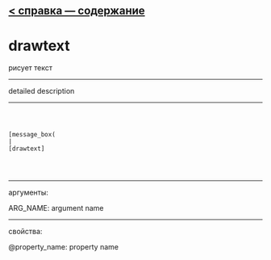 [< справка — содержание](ceammc_lib.html)
---

# drawtext


рисует текст

---

detailed description
<br>


---


```



[message_box(                                 
|
[drawtext]


            
```

---
аргументы:

ARG_NAME: argument name<br>

---
свойства:

@property_name: property name<br>

